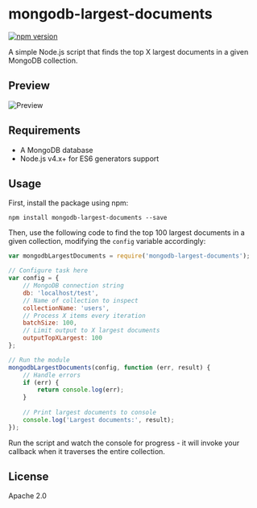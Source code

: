 # mongodb-largest-documents
[![npm version](https://badge.fury.io/js/mongodb-largest-documents.svg)](https://www.npmjs.com/package/mongodb-largest-documents)

A simple Node.js script that finds the top X largest documents in a given MongoDB collection.

## Preview

![Preview](https://raw.github.com/eladnava/mongodb-largest-documents/master/assets/preview.png) 

## Requirements

* A MongoDB database
* Node.js v4.x+ for ES6 generators support

## Usage

First, install the package using npm:

```shell
npm install mongodb-largest-documents --save
```

Then, use the following code to find the top 100 largest documents in a given collection, modifying the `config` variable accordingly:

```js
var mongodbLargestDocuments = require('mongodb-largest-documents');

// Configure task here
var config = {
    // MongoDB connection string
    db: 'localhost/test',
    // Name of collection to inspect
    collectionName: 'users',
    // Process X items every iteration
    batchSize: 100,
    // Limit output to X largest documents
    outputTopXLargest: 100
};

// Run the module
mongodbLargestDocuments(config, function (err, result) {
    // Handle errors
    if (err) {
        return console.log(err);
    }
    
    // Print largest documents to console
    console.log('Largest documents:', result);
});
```

Run the script and watch the console for progress - it will invoke your callback when it traverses the entire collection.

## License

Apache 2.0
